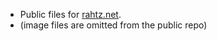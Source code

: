 * Public files for [rahtz.net](http://rahtz.net "Portfolio page for Craig Rahtz, freelance developer").
* (image files are omitted from the public repo)
